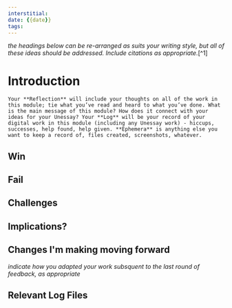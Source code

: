 ```yaml
---
interstitial:
date: {{date}}
tags: 
---
```


_the headings below can be re-arranged as suits your writing style, but all of these ideas should be addressed. Include citations as appropriate._[^1]

# Introduction 
```
Your **Reflection** will include your thoughts on all of the work in this module; tie what you’ve read and heard to what you’ve done. What is the main message of this module? How does it connect with your ideas for your Unessay? Your **Log** will be your record of your digital work in this module (including any Unessay work) - hiccups, successes, help found, help given. **Ephemera** is anything else you want to keep a record of, files created, screenshots, whatever.
```

## Win

## Fail

## Challenges

## Implications?

## Changes I'm making moving forward
_indicate how you adapted your work subsquent to the last round of feedback, as appropriate_

## Relevant Log Files